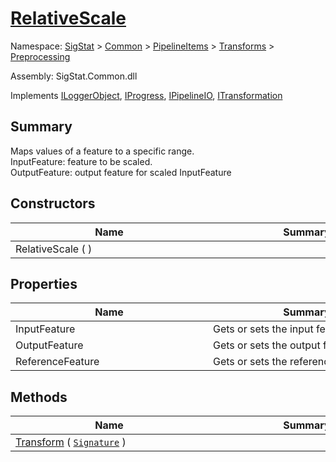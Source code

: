 # [RelativeScale](./RelativeScale.md)

Namespace: [SigStat]() > [Common](./../../../README.md) > [PipelineItems]() > [Transforms]() > [Preprocessing](./README.md)

Assembly: SigStat.Common.dll

Implements [ILoggerObject](./../../../ILoggerObject.md), [IProgress](./../../../Helpers/IProgress.md), [IPipelineIO](./../../../Pipeline/IPipelineIO.md), [ITransformation](./../../../ITransformation.md)

## Summary
Maps values of a feature to a specific range.  <br>InputFeature: feature to be scaled.<br>OutputFeature: output feature for scaled InputFeature

## Constructors

| Name | Summary | 
| --- | --- | 
| RelativeScale (  )<div style="width: 300px">| <div style="width: 300px">| <br>


## Properties

| Name | Summary | 
| --- | --- | 
| InputFeature<div style="width: 300px">| Gets or sets the input feature.<div style="width: 300px">| <br>
| OutputFeature<div style="width: 300px">| Gets or sets the output feature.<div style="width: 300px">| <br>
| ReferenceFeature<div style="width: 300px">| Gets or sets the reference feature.<div style="width: 300px">| <br>


## Methods

| Name | Summary | 
| --- | --- | 
| [Transform](./Methods/RelativeScale-100663787.md) ( [`Signature`](./../../../Signature.md) )<div style="width: 300px">| <div style="width: 300px">| <br>



